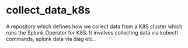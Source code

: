 # collect_data_k8s

A repository which defines how we collect data from a K8S cluster which runs the Splunk Operator for K8S. It involves collecting data via kubectl commands, splunk data via diag etc..
